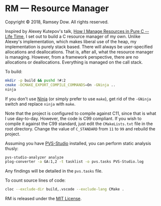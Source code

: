 # RM — Resource Manager

Copyright © 2018, Ramsey Dow. All rights reserved.

Inspired by Alexey Kutepov's talk, [How I Manage Resources in Pure C -- Life Time](https://www.youtube.com/watch?v=ncRv9fCxt_w), I set out to build a C resource manager of my own. Unlike Alexey's implementation, which makes liberal use of the heap, my implementation is purely stack based. There will always be user-specified allocations and deallocations. That is, after all, what the resource manager is managing. However, from a framework perspective, there are no allocations or deallocations. Everything is managed on the call stack.

To build:

```bash
mkdir -p build && pushd !#:2
cmake -DCMAKE_EXPORT_COMPILE_COMMANDS=On -GNinja ..
ninja
```

If you don't use [Ninja](https://ninja-build.org) (or simply prefer to use `make`), get rid of the `-GNinja` switch and replace `ninja` with `make`.

Note that the project is configured to compile against C11, since that is what I use day-to-day. However, the code is C99 compliant. If you wish to compile it against the C99 standard, just edit the `CMakeLists.txt` file in the root directory. Change the value of `C_STANDARD` from `11` to `99` and rebuild the project.

Assuming you have [PVS-Studio](https://www.viva64.com/en/pvs-studio/) installed, you can perform static analysis thusly:

```bash
pvs-studio-analyzer analyze
plog-converter -a GA:1,2 -t tasklist -o pvs.tasks PVS-Studio.log
```

Any findings will be detailed in the `pvs.tasks` file.

To count source lines of code:

```bash
cloc --exclude-dir build,.vscode --exclude-lang CMake .
```

RM is released under the [MIT License](https://opensource.org/licenses/MIT).
